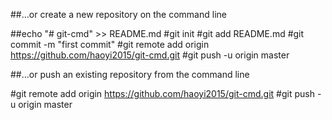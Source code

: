 ##…or create a new repository on the command line

##echo "# git-cmd" >> README.md
#git init
#git add README.md
#git commit -m "first commit"
#git remote add origin https://github.com/haoyi2015/git-cmd.git
#git push -u origin master


##…or push an existing repository from the command line

#git remote add origin https://github.com/haoyi2015/git-cmd.git
#git push -u origin master
